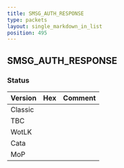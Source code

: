 ```yaml
---
title: SMSG_AUTH_RESPONSE
type: packets
layout: single_markdown_in_list
position: 495
---
```


## SMSG_AUTH_RESPONSE

### Status

Version | Hex | Comment
---------- | ---------- | ---------- 
Classic |  |  
TBC |  |  
WotLK |  |  
Cata |  |  
MoP |  |  